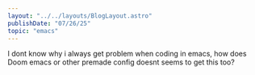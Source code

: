 ```yaml
---
layout: "../../layouts/BlogLayout.astro"
publishDate: "07/26/25"
topic: "emacs"
---
```


I dont know why i always get problem when coding in emacs, how does Doom emacs or other premade config doesnt seems to get this too?
